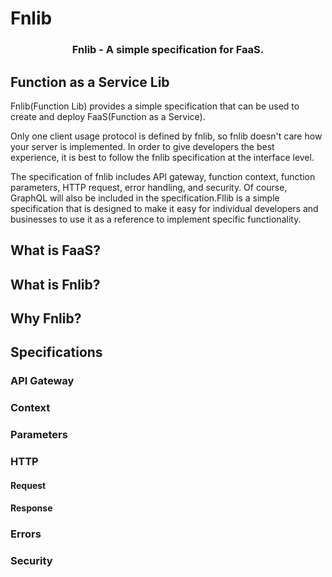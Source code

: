 # Fnlib

<h3 align="center">Fnlib - A simple specification for FaaS.</h3>

## Function as a Service Lib

Fnlib(Function Lib) provides a simple specification that can be used to create and deploy FaaS(Function as a Service).

Only one client usage protocol is defined by fnlib, so fnlib doesn't care how your server is implemented. In order to give developers the best experience, it is best to follow the fnlib specification at the interface level.

The specification of fnlib includes API gateway, function context, function parameters, HTTP request, error handling, and security. Of course, GraphQL will also be included in the specification.Fllib is a simple specification that is designed to make it easy for individual developers and businesses to use it as a reference to implement specific functionality.

## What is FaaS?

## What is Fnlib?

## Why Fnlib?

## Specifications

### API Gateway

### Context

### Parameters

### HTTP

#### Request

#### Response

### Errors

### Security


